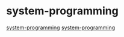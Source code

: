 # system-programming

[system-programming](https://github.com/microsoft/checkedc)
[system-programming](https://github.com/titzer/virgil)
